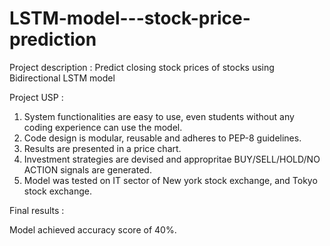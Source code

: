 # LSTM-model---stock-price-prediction

Project description : Predict closing stock prices of stocks using Bidirectional LSTM model

Project USP :

1) System functionalities are easy to use, even students without any coding experience can use the model.
2) Code design is modular, reusable and adheres to PEP-8 guidelines.
3) Results are presented in a price chart.
4) Investment strategies are devised and appropritae BUY/SELL/HOLD/NO ACTION signals are generated.
5) Model was tested on IT sector of New york stock exchange, and Tokyo stock exchange.

Final results :

Model achieved accuracy score of 40%.
